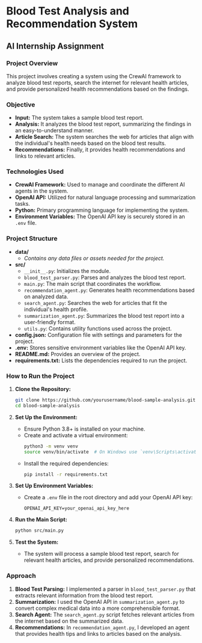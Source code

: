# Blood Test Analysis and Recommendation System

## AI Internship Assignment

### Project Overview

This project involves creating a system using the CrewAI framework to analyze blood test reports, search the internet for relevant health articles, and provide personalized health recommendations based on the findings.

### Objective

- **Input:** The system takes a sample blood test report.
- **Analysis:** It analyzes the blood test report, summarizing the findings in an easy-to-understand manner.
- **Article Search:** The system searches the web for articles that align with the individual's health needs based on the blood test results.
- **Recommendations:** Finally, it provides health recommendations and links to relevant articles.

### Technologies Used

- **CrewAI Framework:** Used to manage and coordinate the different AI agents in the system.
- **OpenAI API:** Utilized for natural language processing and summarization tasks.
- **Python:** Primary programming language for implementing the system.
- **Environment Variables:** The OpenAI API key is securely stored in an `.env` file.

### Project Structure

- **data/**
  - *Contains any data files or assets needed for the project.*
- **src/**
  - `__init__.py`: Initializes the module.
  - `blood_test_parser.py`: Parses and analyzes the blood test report.
  - `main.py`: The main script that coordinates the workflow.
  - `recommendation_agent.py`: Generates health recommendations based on analyzed data.
  - `search_agent.py`: Searches the web for articles that fit the individual's health profile.
  - `summarization_agent.py`: Summarizes the blood test report into a user-friendly format.
  - `utils.py`: Contains utility functions used across the project.
- **config.json:** Configuration file with settings and parameters for the project.
- **.env:** Stores sensitive environment variables like the OpenAI API key.
- **README.md:** Provides an overview of the project.
- **requirements.txt:** Lists the dependencies required to run the project.

### How to Run the Project

1. **Clone the Repository:**
   ```bash
   git clone https://github.com/yourusername/blood-sample-analysis.git
   cd blood-sample-analysis
   ```

2. **Set Up the Environment:**
   - Ensure Python 3.8+ is installed on your machine.
   - Create and activate a virtual environment:
     ```bash
     python3 -m venv venv
     source venv/bin/activate  # On Windows use `venv\Scripts\activate`
     ```
   - Install the required dependencies:
     ```bash
     pip install -r requirements.txt
     ```

3. **Set Up Environment Variables:**
   - Create a `.env` file in the root directory and add your OpenAI API key:
     ```plaintext
     OPENAI_API_KEY=your_openai_api_key_here
     ```

4. **Run the Main Script:**
   ```bash
   python src/main.py
   ```

5. **Test the System:**
   - The system will process a sample blood test report, search for relevant health articles, and provide personalized recommendations.

### Approach

1. **Blood Test Parsing:** I implemented a parser in `blood_test_parser.py` that extracts relevant information from the blood test report.
2. **Summarization:** I used the OpenAI API in `summarization_agent.py` to convert complex medical data into a more comprehensible format.
3. **Search Agent:** The `search_agent.py` script fetches relevant articles from the internet based on the summarized data.
4. **Recommendations:** In `recommendation_agent.py`, I developed an agent that provides health tips and links to articles based on the analysis.

